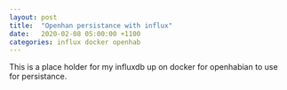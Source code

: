 ```yaml
---
layout: post
title:  "Openhan persistance with influx"
date:   2020-02-08 05:00:00 +1100
categories: influx docker openhab
---
```


This is a place holder for my influxdb up on docker for openhabian to use for persistance.
